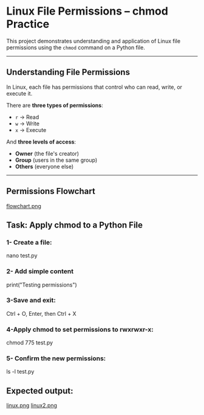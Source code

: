 # Linux File Permissions – chmod Practice

This project demonstrates understanding and application of Linux file permissions using the `chmod` command on a Python file.

---

##  Understanding File Permissions

In Linux, each file has permissions that control who can read, write, or execute it.

There are **three types of permissions**:
- `r` → Read
- `w` → Write
- `x` → Execute

And **three levels of access**:
- **Owner** (the file's creator)
- **Group** (users in the same group)
- **Others** (everyone else)

---

##  Permissions Flowchart
[flowchart.png](./flowchart.png)

##  Task: Apply chmod to a Python File

### 1- Create a file:
nano test.py
### 2- Add simple content
print("Testing permissions")
### 3-Save and exit:
Ctrl + O, Enter, then Ctrl + X
### 4-Apply chmod to set permissions to rwxrwxr-x:
chmod 775 test.py
### 5- Confirm the new permissions:
ls -l test.py

## Expected output:

[linux.png](./linux.png)
[linux2.png](./linux2.png)





